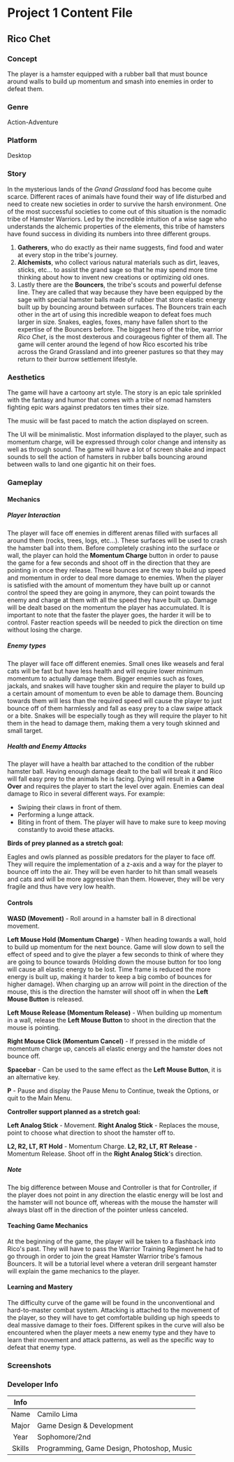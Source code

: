 # Project 1 Content File

## Rico Chet

### Concept

The player is a hamster equipped with a rubber ball that must bounce around
walls to build up momentum and smash into enemies in order to defeat them.

### Genre

Action-Adventure

### Platform

Desktop

### Story

In the mysterious lands of the *Grand Grassland* food has become quite scarce.
Different races of animals have found their way of life disturbed and need to
create new societies in order to survive the harsh environment. One of the most
successful societies to come out of this situation is the nomadic tribe of Hamster
Warriors. Led by the incredible intuition of a wise sage who understands the 
alchemic properties of the elements, this tribe of hamsters have found success in
dividing its numbers into three different groups.
1. **Gatherers**, who do exactly as their name suggests, find food and water at every
stop in the tribe's journey.
2. **Alchemists**, who collect various natural materials such as dirt,
leaves, sticks, etc... to assist the grand sage so that he may spend more time
thinking about how to invent new creations or optimizing old ones.
3. Lastly there are the **Bouncers**, the tribe's scouts and powerful defense line. They are called that way
because they have been equipped by the sage with special hamster balls made of rubber
that store elastic energy built up by bouncing around between surfaces. The Bouncers
train each other in the art of using this incredible weapon to defeat foes much larger
in size. Snakes, eagles, foxes, many have fallen short to the expertise of the Bouncers
before. The biggest hero of the tribe, warrior *Rico Chet*, is the most dexterous and
courageous fighter of them all. The game will center around the legend of how Rico
escorted his tribe across the Grand Grassland and into greener pastures so that they may
return to their burrow settlement lifestyle. 

### Aesthetics

The game will have a cartoony art style. The story is an epic tale sprinkled with the
fantasy and humor that comes with a tribe of nomad hamsters fighting epic wars against
predators ten times their size.

The music will be fast paced to match the action displayed on screen.

The UI will be minimalistic. Most information displayed to the player, such as momentum
charge, will be expressed through color change and intensity as well as through sound.
The game will have a lot of screen shake and impact sounds to sell the action of hamsters
in rubber balls bouncing around between walls to land one gigantic hit on their foes.

### Gameplay

#### Mechanics

##### Player Interaction
The player will face off enemies in different arenas filled with surfaces all around them (rocks, trees, logs, etc...). These surfaces will be used to crash the hamster ball into them. Before completely crashing into the surface or wall, the player can hold the **Momentum Charge** button in order to pause the game for a few seconds and shoot off in the direction that they are pointing in once they release. These bounces are the way to build up speed and momentum in order to deal more damage to enemies. When the player is satisfied with the amount of momentum they have built up or cannot control the speed they are going in anymore, they can point towards the enemy and charge at them with all the speed they have built up. Damage will be dealt based on the momentum the player has accumulated. It is important to note that the faster the player goes, the harder it will be to control. Faster reaction speeds will be needed to pick the direction on time without losing the charge.

##### Enemy types
The player will face off different enemies. Small ones like weasels and feral cats will be fast but have less health and will require lower minimum momentum to actually damage them. Bigger enemies such as foxes, jackals, and snakes will have tougher skin and require the player to build up a certain amount of momentum to even be able to damage them. Bouncing towards them will less than the required speed will cause the player to just bounce off of them harmlessly and fall as easy prey to a claw swipe attack or a bite. Snakes will be especially tough as they will require the player to hit them in the head to damage them, making them a very tough skinned and small target.

##### Health and Enemy Attacks
The player will have a health bar attached to the condition of the rubber hamster ball. Having enough damage dealt to the ball will break it and Rico will fall easy prey to the animals he is facing. Dying will result in a **Game Over** and requires the player to start the level over again. Enemies can deal damage to Rico in several different ways. For example:
- Swiping their claws in front of them. 
- Performing a lunge attack.
- Biting in front of them.
The player will have to make sure to keep moving constantly to avoid these attacks. 

**Birds of prey planned as a stretch goal:**

Eagles and owls planned as possible predators for the player to face off. They will require the implementation of a z-axis and a way for the player to bounce off into the air. They will be even harder to hit than small weasels and cats and will be more aggressive than them. However, they will be very fragile and thus have very low health.

#### Controls

**WASD (Movement)** - Roll around in a hamster ball in 8 directional movement.

**Left Mouse Hold (Momentum Charge)** - When heading towards a wall, hold to build up momentum for the next bounce. Game will slow down to sell the effect of speed and to give the player a few seconds to think of where they are going to bounce towards (Holding down the mouse button for too long will cause all elastic energy to be lost. Time frame is reduced the more energy is built up, making it harder to keep a big combo of bounces for higher damage). When charging up an arrow will point in the direction of the mouse, this is the direction the hamster will shoot off in when the **Left Mouse Button** is released.

**Left Mouse Release (Momentum Release)** - When building up momentum in a wall, release the **Left Mouse Button** to shoot in the direction that the mouse is pointing.

**Right Mouse Click (Momentum Cancel)** - If pressed in the middle of momentum charge up, cancels all elastic energy and the hamster does not bounce off.

**Spacebar** - Can be used to the same effect as the **Left Mouse Button**, it is an alternative key.

**P** - Pause and display the Pause Menu to Continue, tweak the Options, or quit to the Main Menu.

**Controller support planned as a stretch goal:**

**Left Analog Stick** - Movement.
**Right Analog Stick** - Replaces the mouse, point to choose what direction to shoot the hamster off to.

**L2, R2, LT, RT Hold** - Momentum Charge.
**L2, R2, LT, RT Release** - Momentum Release. Shoot off in the **Right Analog Stick**'s direction.

##### Note
The big difference between Mouse and Controller is that for Controller, if the player does not point in any direction the elastic energy will be lost and the hamster will not bounce off, whereas with the mouse the hamster will always blast off in the direction of the pointer unless canceled.

#### Teaching Game Mechanics

At the beginning of the game, the player will be taken to a flashback into Rico's past. They will have to pass the Warrior Training Regiment he had to go through in order to join the great Hamster Warrior tribe's famous Bouncers. It will be a tutorial level where a veteran drill sergeant hamster will explain the game mechanics to the player.

#### Learning and Mastery

The difficulty curve of the game will be found in the unconventional and hard-to-master combat system. Attacking is attached to the movement of the player, so they will have to get comfortable building up high speeds to deal massive damage to their foes. Different spikes in the curve will also be encountered when the player meets a new enemy type and they have to learn their movement and attack patterns, as well as the specific way to defeat that enemy type.

### Screenshots

### Developer Info
| Info   |                                            |
| :----: | -----------------------------------------  |
| Name   | Camilo Lima                                |
| Major  | Game Design & Development                  |
| Year   | Sophomore/2nd                              |
| Skills | Programming, Game Design, Photoshop, Music |
